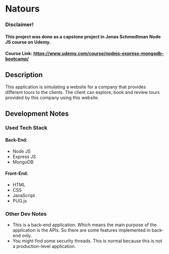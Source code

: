 # Natours

### Disclaimer!
#### This project was done as a capstone project in Jonas Schmedtman Node JS course on Udemy.
#### Course Link: https://www.udemy.com/course/nodejs-express-mongodb-bootcamp/

## Description
This application is simulating a website for a company that provides different tours to the clients. The client can explore, book and review tours provided by this company using this website.

## Development Notes

### Used Tech Stack
#### Back-End:
- Node JS
- Express JS
- MongoDB
#### Front-End:
- HTML
- CSS
- JavaScript
- PUG.js

### Other Dev Notes
- This is a back-end application. Which means the main purpose of the application is the APIs. So there are some features implemented in back-end only.
- You might find some security threads. This is normal because this is not a production-level application.
